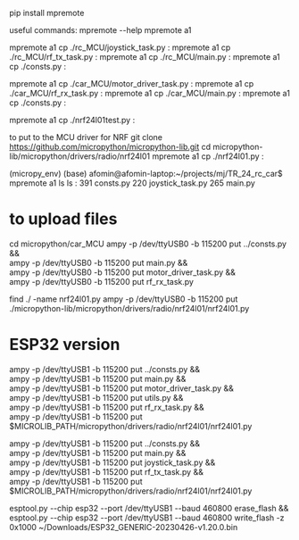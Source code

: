 pip install mpremote

useful commands:
mpremote --help
mpremote a1

mpremote a1 cp ./rc_MCU/joystick_task.py :
mpremote a1 cp ./rc_MCU/rf_tx_task.py :
mpremote a1 cp ./rc_MCU/main.py :
mpremote a1 cp ./consts.py :

mpremote a1 cp ./car_MCU/motor_driver_task.py :
mpremote a1 cp ./car_MCU/rf_rx_task.py :
mpremote a1 cp ./car_MCU/main.py :
mpremote a1 cp ./consts.py :

mpremote a1 cp ./nrf24l01test.py :

to put to the MCU driver for NRF
git clone https://github.com/micropython/micropython-lib.git
cd micropython-lib/micropython/drivers/radio/nrf24l01
mpremote a1 cp ./nrf24l01.py :

(micropy_env) (base) afomin@afomin-laptop:~/projects/mj/TR_24_rc_car$ mpremote a1 ls
ls :
         391 consts.py
         220 joystick_task.py
         265 main.py

# to upload files
cd micropython/car_MCU
ampy -p /dev/ttyUSB0 -b 115200 put ../consts.py && \
ampy -p /dev/ttyUSB0 -b 115200 put main.py && \
ampy -p /dev/ttyUSB0 -b 115200 put motor_driver_task.py && \
ampy -p /dev/ttyUSB0 -b 115200 put rf_rx_task.py


find ./ -name nrf24l01.py
ampy -p /dev/ttyUSB0 -b 115200 put ./micropython-lib/micropython/drivers/radio/nrf24l01/nrf24l01.py

# ESP32 version
ampy -p /dev/ttyUSB1 -b 115200 put ../consts.py && \
ampy -p /dev/ttyUSB1 -b 115200 put main.py && \
ampy -p /dev/ttyUSB1 -b 115200 put motor_driver_task.py && \
ampy -p /dev/ttyUSB1 -b 115200 put utils.py && \
ampy -p /dev/ttyUSB1 -b 115200 put rf_rx_task.py && \
ampy -p /dev/ttyUSB1 -b 115200 put $MICROLIB_PATH/micropython/drivers/radio/nrf24l01/nrf24l01.py

ampy -p /dev/ttyUSB1 -b 115200 put ../consts.py && \
ampy -p /dev/ttyUSB1 -b 115200 put main.py && \
ampy -p /dev/ttyUSB1 -b 115200 put joystick_task.py && \
ampy -p /dev/ttyUSB1 -b 115200 put rf_tx_task.py && \
ampy -p /dev/ttyUSB1 -b 115200 put $MICROLIB_PATH/micropython/drivers/radio/nrf24l01/nrf24l01.py


esptool.py --chip esp32 --port /dev/ttyUSB1 --baud 460800 erase_flash && \
esptool.py --chip esp32 --port /dev/ttyUSB1 --baud 460800 write_flash -z 0x1000 ~/Downloads/ESP32_GENERIC-20230426-v1.20.0.bin